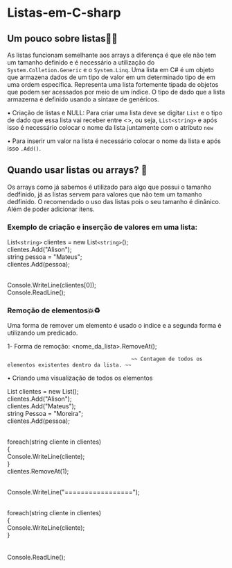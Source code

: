 # Listas-em-C-sharp
## Um pouco sobre listas📝📝

As listas funcionam semelhante aos arrays a diferença é que ele não tem um tamanho definido e é necessário a utilização do `System.Colletion.Generic` e o `System.Linq`. Uma lista em C# é um objeto que armazena dados de um tipo de valor em um determinado tipo de em uma ordem específica. Representa uma lista fortemente tipada de objetos que podem ser acessados por meio de um índice. O tipo de dado que a lista armazerna é definido usando a sintaxe de genéricos.

• Criação de listas e NULL: Para criar uma lista deve se digitar `List` e o tipo de dado que essa lista vai receber entre <>, ou seja, `List<string>` e após isso é necessário colocar o nome da lista juntamente com o atributo `new`

• Para inserir um valor na lista é necessário colocar o nome da lista e após isso `.Add()`.

## Quando usar listas ou arrays? 🤔

Os arrays como já sabemos é utilizado para algo que possui o tamanho dedfinido, já as listas servem para valores que não tem um tamanho dedfinido. O recomendado o uso das listas pois o seu tamanho é dinânico. Além de poder adicionar itens.

### Exemplo de criação e inserção de valores em uma lista:

  List`<string>` clientes = new List`<string>`();<br>
  clientes.Add("Alison");<br>
  string pessoa = "Mateus";<br>
  clientes.Add(pessoa);<br><br>
  
  Console.WriteLine(clientes[0]);<br>
  Console.ReadLine();

### Remoção de elementos💥♻
Uma forma de remover um elemento é usado o indice e a segunda forma é utilizando um predicado.

1- Forma de remoção:
      <nome_da_lista>.RemoveAt();
      
                                            ~~ Contagem de todos os elementos existentes dentro da lista. ~~
       
• Criando uma visualização de todos os elementos

List<string> clientes = new List<string>();<br>
clientes.Add("Alison");<br>
clientes.Add("Mateus");<br>
string Pessoa = "Moreira";<br>
clientes.Add(pessoa);<br><br>

foreach(string cliente in clientes)<br>
{<br>
    Console.WriteLine(cliente);<br>
}<br>
clientes.RemoveAt(1);<br><br>

Console.WriteLine("=================");<br><br>

foreach(string cliente in clientes)<br>
{<br>
    Console.WriteLine(cliente);<br>
}<br>      
<br>
Console.ReadLine();
